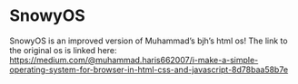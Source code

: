 # SnowyOS
SnowyOS is an improved version of Muhammad’s bjh’s html os! The link to the original os is linked here: https://medium.com/@muhammad.haris662007/i-make-a-simple-operating-system-for-browser-in-html-css-and-javascript-8d78baa58b7e
